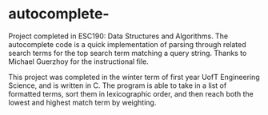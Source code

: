 # autocomplete-
Project completed in ESC190: Data Structures and Algorithms. The autocomplete code is a quick implementation of parsing through related search terms for the top search term matching a query string. Thanks to Michael Guerzhoy for the instructional file. 

This project was completed in the winter term of first year UofT Engineering Science, and is written in C. The program is able to take in a list of formatted terms, sort them in lexicographic order, and then reach both the lowest and highest match term by weighting. 
